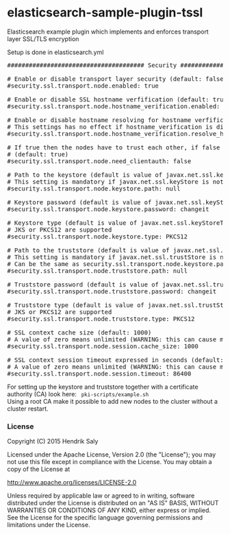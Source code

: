 elasticsearch-sample-plugin-tssl
================================

Elasticsearch example plugin which implements and enforces transport layer SSL/TLS encryption

Setup is done in elasticsearch.yml
<pre>
###################################### Security ####################################

# Enable or disable transport layer security (default: false)
#security.ssl.transport.node.enabled: true

# Enable or disable SSL hostname verfification (default: true)
#security.ssl.transport.node.hostname_verification.enabled: false

# Enable or disable hostname resolving for hostname verfification (default: true)
# This settings has no effect if hostname_verification is disabled
#security.ssl.transport.node.hostname_verification.resolve_host_name: false

# If true then the nodes have to trust each other, if false then only the client node has to trust the server node
# (default: true)
#security.ssl.transport.node.need_clientauth: false

# Path to the keystore (default is value of javax.net.ssl.keyStore)
# This setting is mandatory if javax.net.ssl.keyStore is not set
#security.ssl.transport.node.keystore.path: null

# Keystore password (default is value of javax.net.ssl.keyStorePassword or 'changeit' if not set)
#security.ssl.transport.node.keystore.password: changeit

# Keystore type (default is value of javax.net.ssl.keyStoreType or 'JKS' if not set)
# JKS or PKCS12 are supported
#security.ssl.transport.node.keystore.type: PKCS12

# Path to the truststore (default is value of javax.net.ssl.trustStore)
# This setting is mandatory if javax.net.ssl.trustStore is not set
# Can be the same as security.ssl.transport.node.keystore.path
#security.ssl.transport.node.truststore.path: null

# Truststore password (default is value of javax.net.ssl.trustStorePassword or 'changeit' if not set)
#security.ssl.transport.node.truststore.password: changeit

# Truststore type (default is value of javax.net.ssl.trustStoreType or 'JKS' if not set)
# JKS or PKCS12 are supported
#security.ssl.transport.node.truststore.type: PKCS12

# SSL context cache size (default: 1000)
# A value of zero means unlimited (WARNING: this can cause memory leaks)
#security.ssl.transport.node.session.cache_size: 1000

# SSL context session timeout expressed in seconds (default: 86400, which means 24h)
# A value of zero means unlimited (WARNING: this can cause memory leaks)
#security.ssl.transport.node.session.timeout: 86400
</pre>

For setting up the keystore and truststore together with a certificate authority (CA) look here:
<code>
pki-scripts/example.sh
</code>
Using a root CA make it possible to add new nodes to the cluster without a cluster restart.
 
<h3>License</h3> 
Copyright (C) 2015 Hendrik Saly

Licensed under the Apache License, Version 2.0 (the "License"); you
may not use this file except in compliance with the License. You may
obtain a copy of the License at

http://www.apache.org/licenses/LICENSE-2.0

Unless required by applicable law or agreed to in writing, software
distributed under the License is distributed on an "AS IS" BASIS,
WITHOUT WARRANTIES OR CONDITIONS OF ANY KIND, either express or
implied. See the License for the specific language governing permissions
and limitations under the License.
